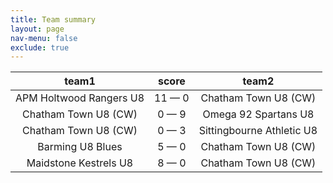 ```yaml
---
title: Team summary
layout: page
nav-menu: false
exclude: true
---
```




|          team1          |    score     |           team2           |
|:-----------------------:|:------------:|:-------------------------:|
| APM Holtwood Rangers U8 | 11 &mdash; 0 |   Chatham Town U8 (CW)    |
|  Chatham Town U8 (CW)   | 0 &mdash; 9  |   Omega 92 Spartans U8    |
|  Chatham Town U8 (CW)   | 0 &mdash; 3  | Sittingbourne Athletic U8 |
|    Barming U8 Blues     | 5 &mdash; 0  |   Chatham Town U8 (CW)    |
|  Maidstone Kestrels U8  | 8 &mdash; 0  |   Chatham Town U8 (CW)    |

